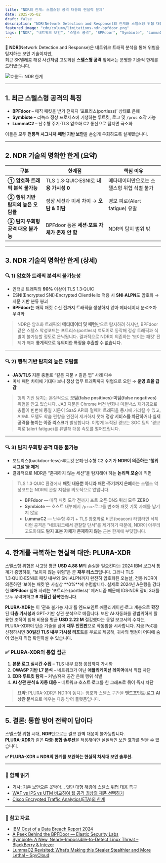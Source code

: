 ```yaml
---
title: "NDR의 한계: 스텔스형 공격 대응의 현실적 문제"
date: 2025-05-02
draft: false
description: "NDR(Network Detection and Response)의 한계와 스텔스형 위협 대응을 위한 현실적인 접근 방안을 탐구합니다."
featured_image: "cdn/column/limitations-ndr-bpfdoor.png"
tags: ["NDR", "네트워크 보안", "스텔스 공격", "BPFdoor", "Symbiote", "LummaC2", "암호화 트래픽", "보안 솔루션", "PLURA-XDR"]
---
```


📡 **NDR**(Network Detection and Response)은 네트워크 트래픽 분석을 통해 위협을 탐지하는 보안 기술이지만,  
최근 SK텔레콤 해킹 사건처럼 고도화된 **스텔스형 공격** 앞에서는 분명한 기술적 한계를 드러냈습니다.

![흐름도: NDR 한계](https://blog.plura.io/cdn/column/limitations-ndr-bpfdoor.png)

<!--more-->

---

## 1. 최근 스텔스형 공격의 특징

* **BPFdoor** – 매직 패킷을 받기 전까지 ‘포트리스(portless)’ 상태로 은폐  
* **Symbiote** – 리눅스 정상 프로세스에 기생하는 루트킷, 로그 및 `/proc` 조작 가능  
* **LummaC2** – 난수형 주기·TLS 암호화 C2 통신으로 탐지면 극소화  

이들은 모두 **전통적 시그니처·패턴 기반 보안**을 손쉽게 우회하도록 설계됐습니다.

---

## 2. NDR 기술의 명확한 한계 (요약)

| 구분 | 한계점 | 핵심 이유 |
|------|--------|-----------|
| **① 암호화 트래픽 분석 불가능** | TLS 1.3·QUIC·ESNI로 **내용 가시성 0** | 메타데이터만으로는 스텔스형 위협 식별 불가 |
| **② 행위 기반 탐지의 높은 오탐률** | 정상 세션과 미세 차이 → **오탐 & 미탐** | 경보 피로(Alert fatigue) 유발 |
| **③ 탐지 우회형 공격 대응 불가능** | BPFdoor 등은 **세션·포트 자체가 존재 안 함** | NDR의 탐지 범위 밖 |

---

## 3. NDR 기술의 명확한 한계 (상세)

### 🔍 1) 암호화 트래픽 분석의 불가능성
* 인터넷 트래픽의 **90%** 이상이 TLS 1.3·QUIC  
* ESNI(Encrypted SNI)·Encrypted ClientHello 적용 시 **SNI·ALPN**도 암호화 → 지문 기반 분류 붕괴  
* **BPFdoor**는 매직 패킷 수신 전까지 트래픽을 생성하지 않아 메타데이터 분석조차 무력화  

> NDR은 암호화 트래픽의 **메타데이터 및 패턴**만으로 탐지하려 하지만, BPFdoor 같은 스텔스 악성코드는 포트리스(portless) 백도어로 동작해 정상 트래픽과 식별이 불가능할 정도로 은닉됩니다. 결과적으로 NDR이 의존하는 ‘보이는 패킷’ 전제가 깨져 **통계적으로 유의미한 특징을 추출할 수 없습니다.**

---

### 🔍 2) 행위 기반 탐지의 높은 오탐률
* **JA3/TLS** 지문 충돌로 “같은 지문 ≠ 같은 앱” 사례 다수  
* 미세 패턴 차이에 기대다 보니 정상 업무 트래픽까지 위협으로 오인 → **운영 효율 급감**  

> 행위 기반 탐지는 본질적으로 **오탐(false positives)·미탐(false negatives)** 위험을 안고 있습니다. JA3 지문은 Chrome 버전 변화나 미들박스 재가공으로 충돌이 빈번해 동일 지문이 SaaS API와 멀웨어 트래픽을 동시에 가리킬 수 있고, AI/ML 모델도 학습 편향을 완전히 제거하지 못해 **정상 서비스를 차단하거나 실제 공격을 놓치는 이중 리스크**가 발생합니다. 이렇게 누적된 경보는 SOC 팀의 ‘경보 피로’(alert fatigue)를 유발해 대응 속도를 떨어뜨립니다.

---

### 🔍 3) 탐지 우회형 공격 대응 불가능
* 포트리스(backdoor-less)·루트킷 은폐·난수형 C2 주기가 **NDR이 의존하는 ‘행위 시그널’을 제거**  
* 결과적으로 NDR은 “존재하지 않는 세션”을 탐지해야 하는 **논리적 모순**에 직면  

> TLS 1.3·QUIC 환경에서 **패킷 내용뿐 아니라 패턴·주기까지 은폐**하는 스텔스 악성코드는 NDR의 관찰 지점을 의도적으로 없앱니다.  
> * **BPFdoor** — 매직 패킷 도착 전까지 포트 오픈·DNS 쿼리 모두 **ZERO**  
> * **Symbiote** — 호스트 내부에서 `/proc`·로그를 변조해 패킷 기록 자체를 남기지 않음  
> * **LummaC2** — 난수형 주기 + TLS 암호화로 비콘(beacon) 타임라인 삭제  
> 이런 공격은 “네트워크에서 관찰할 단서”를 제거하기 때문에, NDR이 아무리 고도화돼도 **탐지 표본 자체가 존재하지 않는** 근본 한계에 부딪힙니다.

---

## 4. 한계를 극복하는 현실적 대안: **PLURA-XDR**

스텔스형 위협은 사고당 평균 **USD 4.88 M**의 손실을 일으킨다는 2024 IBM 보고서 통계가 증명하듯, “보이지 않는 위험”은 곧 **재무 리스크**입니다. 그러나 TLS 1.3·QUIC·ESNI로 패킷 내부와 SNI·ALPN까지 완전히 암호화된 오늘날, 전통 NDR이 의존하던 ‘보이는 패킷’은 사실상 **0%**에 수렴합니다. 실제로 2024년 A은행을 강타한 **BPFdoor** 침해 사례는 ‘포트리스(portless)’ 메커니즘 때문에 IDS·NDR 장비 3대를 모두 무력화하고 **6 개월간 잠복**했습니다.  

**PLURA-XDR**는 이 ‘관측 불가능 지대’를 엔드포인트·애플리케이션·로그 계층으로 확장된 **다층 가시성**과 GPT-기반 상관 분석으로 메웁니다. 보안 AI·자동화를 광범위하게 활용한 조직이 침해 비용을 평균 **USD 2.22 M** 절감했다는 동일 보고서의 수치는, PLURA-XDR이 단순 기술을 넘어 **재무 안전판**으로 작동함을 시사합니다. 지금 PoC를 신청하시면 **30일간 TLS 내부 가시성 리포트**를 무료로 제공해, 귀사의 맹점이 어디에 숨어 있는지 직접 확인하실 수 있습니다.

### ✅ PLURA-XDR의 통합 접근
1. **본문 로그 실시간 수집** – TLS 내부 요청·응답까지 가시화  
2. **OWASP 기반 L7 분석** – 네트워크가 아닌 **애플리케이션 레이어**에서 직접 차단  
3. **EDR·루트킷 탐지** – 커널/유저 공간 은폐 행위 식별  
4. **AI 상관 분석 & 자동 대응** – 네트워크·호스트·로그를 한 그래프로 묶어 즉시 차단  

> **요약:** PLURA-XDR은 NDR이 놓치는 암호화·스텔스 구간을 **엔드포인트·로그·AI 상관 분석**으로 메우는 다층 방어 플랫폼입니다.

---

## 5. 결론: 통합 방어 전략이 답이다

스텔스형 위협 시대, **NDR**만으로는 결코 완벽 대응이 불가능합니다.  
**PLURA-XDR**과 같은 **다층·통합 솔루션**을 적용해야만 실질적인 보안 효과를 얻을 수 있습니다.

**✅ PLURA-XDR = NDR의 한계를 보완하는 현실적 차세대 보안 솔루션.**

---

### 📖 함께 읽기
* [기사: 기존 보안으론 못막아… 잇단 대형 해킹에 스텔스 위협 대응 촉구](https://n.news.naver.com/article/018/0006002991)  
* [WAF vs IPS vs UTM 비교하여 웹 공격 최상의 제품 선택하기](https://blog.plura.io/ko/column/waf_ips_utm_comparison/)  
* [Cisco Encrypted Traffic Analytics(ETA)의 한계](https://community.cisco.com/t5/security-knowledge-base/cisco-eta-feature-encrypted-traffic-analysis-at-glance/ta-p/4783197)

---

### 📑 참고 자료
* [IBM Cost of a Data Breach Report 2024](https://www.ibm.com/reports/data-breach)  
* [A Peek Behind the BPFDoor — Elastic Security Labs](https://www.elastic.co/security-labs/a-peek-behind-the-bpfdoor) 
* [Symbiote: A New, Nearly-Impossible-to-Detect Linux Threat – BlackBerry & Intezer](https://blogs.blackberry.com/en/2022/06/symbiote-a-new-nearly-impossible-to-detect-linux-threat)  
* [LummaC2 Revisited: What’s Making this Stealer Stealthier and More Lethal – SpyCloud](https://spycloud.com/blog/lummac2-malware-stealthier-capabilities/)  
